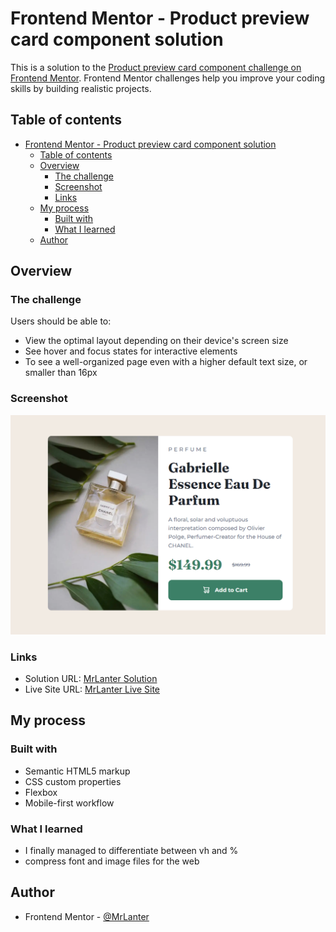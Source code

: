 # Frontend Mentor - Product preview card component solution

This is a solution to the [Product preview card component challenge on Frontend Mentor](https://www.frontendmentor.io/challenges/product-preview-card-component-GO7UmttRfa). Frontend Mentor challenges help you improve your coding skills by building realistic projects. 

## Table of contents

- [Frontend Mentor - Product preview card component solution](#frontend-mentor---product-preview-card-component-solution)
  - [Table of contents](#table-of-contents)
  - [Overview](#overview)
    - [The challenge](#the-challenge)
    - [Screenshot](#screenshot)
    - [Links](#links)
  - [My process](#my-process)
    - [Built with](#built-with)
    - [What I learned](#what-i-learned)
  - [Author](#author)

## Overview

### The challenge

Users should be able to:

- View the optimal layout depending on their device's screen size
- See hover and focus states for interactive elements
- To see a well-organized page even with a higher default text size, or smaller than 16px

### Screenshot

![](./final-view.png)

### Links

- Solution URL: [MrLanter Solution](https://www.frontendmentor.io/solutions/creating-a-responsive-semantic-and-accessible-page-with-scss-IFVGRil9oR)
- Live Site URL: [MrLanter Live Site](https://mrlanter.github.io/product-preview-card-component/)

## My process

### Built with

- Semantic HTML5 markup
- CSS custom properties
- Flexbox
- Mobile-first workflow

### What I learned

- I finally managed to differentiate between vh and %
- compress font and image files for the web

## Author

- Frontend Mentor - [@MrLanter](https://www.frontendmentor.io/profile/MrLanter)
